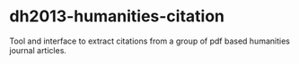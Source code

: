 dh2013-humanities-citation
==========================

Tool and interface to extract citations from a group of pdf based humanities journal articles.
